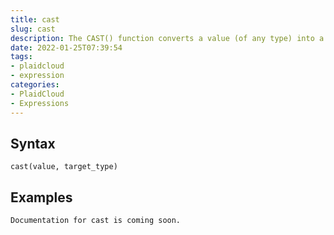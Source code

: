 ```yaml
---
title: cast
slug: cast
description: The CAST() function converts a value (of any type) into a specified datatype
date: 2022-01-25T07:39:54
tags:
- plaidcloud
- expression
categories:
- PlaidCloud
- Expressions
---
```



## Syntax



```
cast(value, target_type)
```


## Examples



```
Documentation for cast is coming soon.
```

